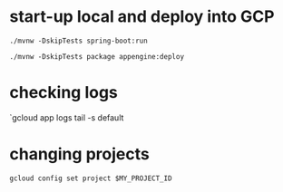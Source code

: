 # start-up local and deploy into GCP

`./mvnw -DskipTests spring-boot:run`
 
`./mvnw -DskipTests package appengine:deploy`

# checking logs
`gcloud app logs tail -s default


# changing projects 
`gcloud config set project $MY_PROJECT_ID`


